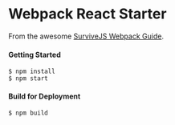 Webpack React Starter
==

From the awesome [SurviveJS Webpack Guide](http://survivejs.com/webpack/).

#### Getting Started
```
$ npm install
$ npm start
```

#### Build for Deployment
```
$ npm build
```
